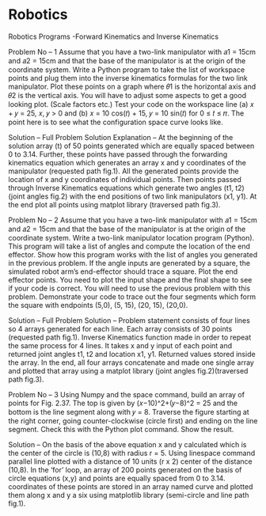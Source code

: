 # Robotics
Robotics Programs -Forward Kinematics and Inverse Kinematics

Problem No – 1
Assume that you have a two-link manipulator with 𝑎1 = 15cm and 𝑎2 = 15cm and that the base of the manipulator is at the origin of the coordinate system. Write a Python program to take the list of workspace points and plug them into the inverse kinematics formulas for the two link manipulator. Plot these points on a graph where 𝜃1 is the horizontal axis and 𝜃2 is the vertical axis. You will have to adjust some aspects to get a good looking plot. (Scale factors etc.) Test your code on the workspace line (a) 𝑥 + 𝑦 = 25, 𝑥, 𝑦 > 0 and (b) 𝑥 = 10 cos(𝑡) + 15, 𝑦 = 10 sin(𝑡) for 0 ≤ 𝑡 ≤ 𝜋. The point here is to see what the configuration space curve looks like.

Solution –
Full Problem Solution Explanation – At the beginning of the solution array (t) of 50 points generated which are equally spaced between 0 to 3.14. Further, these points have passed through the forwarding kinematics equation which generates an array x and y coordinates of the manipulator (requested path fig.1). All the generated points provide the location of x and y coordinates of individual points. Then points passed through Inverse Kinematics equations which generate two angles (t1, t2) (joint angles fig.2) with the end positions of two link manipulators (x1, y1). At the end plot all points using matplot library (traversed path fig.3).

Problem No – 2
Assume that you have a two-link manipulator with 𝑎1 = 15cm and 𝑎2 = 15cm and that the base of the manipulator is at the origin of the coordinate system. Write a two-link manipulator location program (Python). This program will take a list of angles and compute the location of the end effector. Show how this program works with the list of angles you generated in the previous problem. If the angle inputs are generated by a square, the simulated robot arm’s end-effector should trace a square. Plot the end effector points. You need to plot the input shape and the final shape to see if your code is correct. You will need to use the previous problem with this problem. Demonstrate your code to trace out the four segments which form the square with endpoints (5,0), (5, 15), (20, 15), (20,0).

Solution –
Full Problem Solution – Problem statement consists of four lines so 4 arrays generated for each line. Each array consists of 30 points (requested path fig.1). Inverse Kinematics function made in order to repeat the same process for 4 lines. It takes x and y input of each point and returned joint angles t1, t2 and location x1, y1. Returned values stored inside the array. In the end, all four arrays concatenate and made one single array and plotted that array using a matplot library (joint angles fig.2)(traversed path fig.3).

Problem No – 3
Using Numpy and the space command, build an array of points for Fig. 2.37. The top is given by (𝑥−10)^2+(𝑦−8)^2 = 25 and the bottom is the line segment along with 𝑦 = 8. Traverse the figure starting at the right corner, going counter-clockwise (circle first) and ending on the line segment. Check this with the Python plot command. Show the result.

Solution –
On the basis of the above equation x and y calculated which is the center of the circle is (10,8) with radius r = 5. Using linespace command parallel line plotted with a distance of 10 units (r x 2) center of the distance (10,8). In the ‘for’ loop, an array of 200 points generated on the basis of circle equations (x,y) and points are equally spaced from 0 to 3.14. coordinates of these points are stored in an array named curve and plotted them along x and y a six using matplotlib library (semi-circle and line path fig.1).


